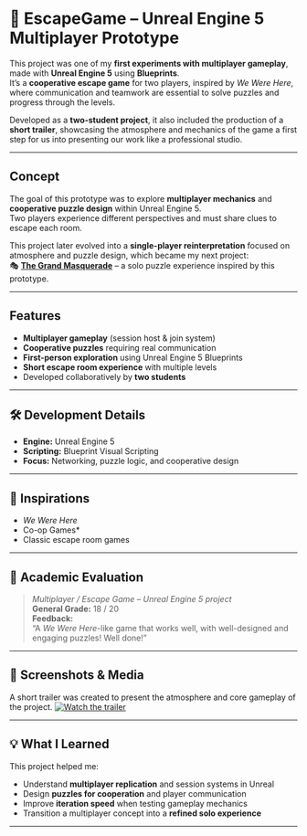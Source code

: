 # 🔐 EscapeGame – Unreal Engine 5 Multiplayer Prototype

This project was one of my **first experiments with multiplayer gameplay**, made with **Unreal Engine 5** using **Blueprints**.  
It’s a **cooperative escape game** for two players, inspired by *We Were Here*, where communication and teamwork are essential to solve puzzles and progress through the levels. 

Developed as a **two-student project**, it also included the production of a **short trailer**, showcasing the atmosphere and mechanics of the game a first step for us into presenting our work like a professional studio.

---

## Concept

The goal of this prototype was to explore **multiplayer mechanics** and **cooperative puzzle design** within Unreal Engine 5.  
Two players experience different perspectives and must share clues to escape each room.

This project later evolved into a **single-player reinterpretation** focused on atmosphere and puzzle design, which became my next project:  
🎭 **[The Grand Masquerade](#)** – a solo puzzle experience inspired by this prototype.

---

## Features

-  **Multiplayer gameplay** (session host & join system)  
-  **Cooperative puzzles** requiring real communication  
-  **First-person exploration** using Unreal Engine 5 Blueprints  
-  **Short escape room experience** with multiple levels  
-  Developed collaboratively by **two students**

---

## 🛠️ Development Details

- **Engine:** Unreal Engine 5  
- **Scripting:** Blueprint Visual Scripting  
- **Focus:** Networking, puzzle logic, and cooperative design  

---

## 🎨 Inspirations

- *We Were Here*  
- Co-op Games*  
- Classic escape room games  

---

## 🧾 Academic Evaluation

> *Multiplayer / Escape Game – Unreal Engine 5 project*  
> **General Grade:** 18 / 20  
> **Feedback:**  
> “A *We Were Here*-like game that works well, with well-designed and engaging puzzles! Well done!”

---

## 📸 Screenshots & Media

A short trailer was created to present the atmosphere and core gameplay of the project. 
[![Watch the trailer](https://img.youtube.com/vi/blayX07Aag8/maxresdefault.jpg)](https://youtu.be/blayX07Aag8)

---

## 💡 What I Learned

This project helped me:
- Understand **multiplayer replication** and session systems in Unreal  
- Design **puzzles for cooperation** and player communication  
- Improve **iteration speed** when testing gameplay mechanics  
- Transition a multiplayer concept into a **refined solo experience**

---

